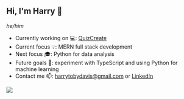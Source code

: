 ## Hi, I'm Harry 👋
_he/him_

- Currently working on 💻: [QuizCreate](https://github.com/harryd05/quizcreate)
- Current focus 💡: MERN full stack development
- Next focus 🎓: Python for data analysis
- Future goals 📅: experiment with TypeScript and using Python for machine learning
- Contact me 📫: harrytobydavis@gmail.com or [LinkedIn](https://www.linkedin.com/in/harry-d-7901a0218/)

<a href="https://github.com/harryd05">
  <img align="center" src="https://github-readme-stats.vercel.app/api/top-langs/?username=harryd05&theme=light&hide_langs_below=1" />
</a>
